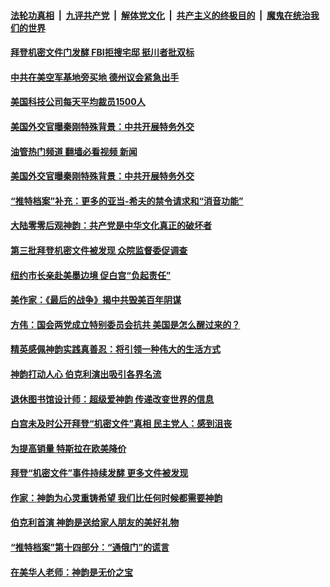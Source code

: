 ####  [法轮功真相](../../../../basic/blob/master/README.md?t=01191212) &nbsp;|&nbsp; [九评共产党](../../../../9ping.md/blob/master/README.md?t=01191212) &nbsp;|&nbsp; [解体党文化](../../../../jtdwh.md/blob/master/README.md?t=01191212)  &nbsp;|&nbsp; [共产主义的终极目的](../../../../gczydzjmd.md/blob/master/README.md?t=01191212) &nbsp;|&nbsp; [魔鬼在统治我们的世界](../../../../mgztzwmdsj.md/blob/master/README.md?t=01191212) 

#### [拜登机密文件门发酵 FBI拒搜宅邸 挺川者批双标](../pages/soh6/688734.md?t=01191212) 
#### [中共在美空军基地旁买地 德州议会紧急出手](../pages/soh6/688719.md?t=01191212) 
#### [美国科技公司每天平均裁员1500人](../pages/soh6/688710.md?t=01191212) 
#### [美国外交官曝秦刚特殊背景：中共开展特务外交](../pages/soh6/688191.md?t=01191212) 
#### [油管热门频道 翻墙必看视频 新闻](http://129.146.143.75:81/youtube.html?01191212)
#### [美国外交官曝秦刚特殊背景：中共开展特务外交](../pages/soh6/688191.md?t=01191212) 
#### [“推特档案”补充：更多的亚当-希夫的禁令请求和“消音功能”](../pages/soh6/688026.md?t=01191212) 
#### [大陆零零后观神韵：共产党是中华文化真正的破坏者](../pages/soh6/688104.md?t=01191212) 
#### [第三批拜登机密文件被发现 众院监督委促调查](../pages/soh6/688068.md?t=01191212) 
#### [纽约市长亲赴美墨边境 促白宫“负起责任”](../pages/soh6/688077.md?t=01191212) 
#### [美作家：《最后的战争》揭中共毁美百年阴谋](../pages/soh6/687990.md?t=01191212) 
#### [方伟：国会两党成立特别委员会抗共 美国是怎么醒过来的？](../pages/soh6/687975.md?t=01191212) 
#### [精英感佩神韵实践真善忍：将引领一种伟大的生活方式](../pages/soh6/687888.md?t=01191212) 
#### [神韵打动人心 伯克利演出吸引各界名流 ](../pages/soh6/687804.md?t=01191212) 
#### [退休图书馆设计师：超级爱神韵 传递改变世界的信息](../pages/soh6/687801.md?t=01191212) 
#### [白宫未及时公开拜登“机密文件”真相 民主党人：感到沮丧](../pages/soh6/687750.md?t=01191212) 
#### [为提高销量 特斯拉在欧美降价](../pages/soh6/687681.md?t=01191212) 
#### [拜登“机密文件”事件持续发酵 更多文件被发现](../pages/soh6/687654.md?t=01191212) 
#### [作家：神韵为心灵重铸希望 我们比任何时候都需要神韵](../pages/soh6/687648.md?t=01191212) 
#### [伯克利首演 神韵是送给家人朋友的美好礼物](../pages/soh6/687630.md?t=01191212) 
#### [“推特档案”第十四部分：“通俄门”的谎言](../pages/soh6/687606.md?t=01191212) 
#### [在美华人老师：神韵是无价之宝](../pages/soh6/687603.md?t=01191212) 
<img src='http://gfw-breaker.win/goodnews/indexes/soh6.md' width='0px' height='0px'/>
